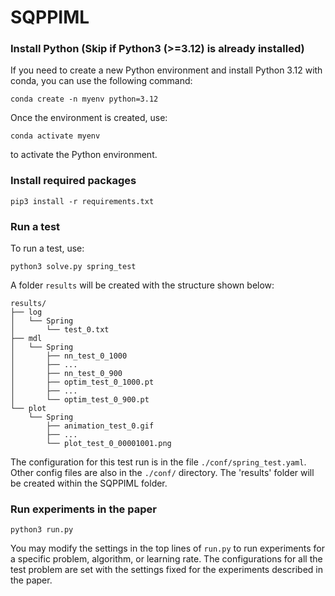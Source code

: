 # SQPPIML
### Install Python (Skip if Python3 (>=3.12) is already installed)
If you need to create a new Python environment and install Python 3.12 with conda, you can use the following command:
```
conda create -n myenv python=3.12
```
Once the environment is created, use:
```
conda activate myenv
```
to activate the Python environment.

### Install required packages
```
pip3 install -r requirements.txt
```

### Run a test
To run a test, use:
```
python3 solve.py spring_test
```
A folder `results` will be created with the structure shown below:

```
results/
├── log
│   └── Spring
│       └── test_0.txt
├── mdl
│   └── Spring
│       ├── nn_test_0_1000
│       ├── ... 
│       ├── nn_test_0_900
│       ├── optim_test_0_1000.pt
│       ├── ...
│       └── optim_test_0_900.pt
└── plot
    └── Spring
        ├── animation_test_0.gif
        ├── ...
        └── plot_test_0_00001001.png
```

The configuration for this test run is in the file `./conf/spring_test.yaml`. Other config files are also in the `./conf/` directory. The 'results' folder will 
be created within the SQPPIML folder.

### Run experiments in the paper
```
python3 run.py
```
You may modify the settings in the top lines of `run.py` to run experiments for a specific problem, algorithm, or learning rate.
The configurations for all the test problem are set with the settings fixed for the experiments
described in the paper. 
